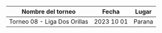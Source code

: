 |      Nombre del torneo       |   Fecha    |  Lugar  |
|:----------------------------:|:----------:|:-------:|
| Torneo 08 - Liga Dos Orillas | 2023 10 01 | Parana  |